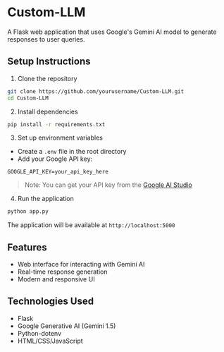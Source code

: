 # Custom-LLM
A Flask web application that uses Google's Gemini AI model to generate responses to user queries.

## Setup Instructions

1. Clone the repository
```bash
git clone https://github.com/yourusername/Custom-LLM.git
cd Custom-LLM
```

2. Install dependencies
```bash
pip install -r requirements.txt
```

3. Set up environment variables
- Create a `.env` file in the root directory
- Add your Google API key:
```
GOOGLE_API_KEY=your_api_key_here
```
> Note: You can get your API key from the [Google AI Studio](https://makersuite.google.com/app/apikey)

4. Run the application
```bash
python app.py
```

The application will be available at `http://localhost:5000`

## Features
- Web interface for interacting with Gemini AI
- Real-time response generation
- Modern and responsive UI

## Technologies Used
- Flask
- Google Generative AI (Gemini 1.5)
- Python-dotenv
- HTML/CSS/JavaScript